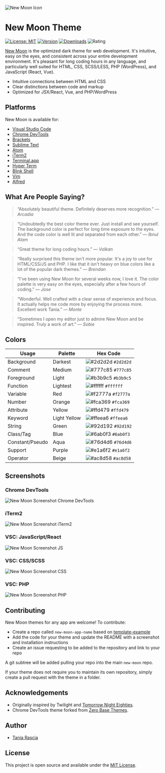![New Moon Icon](images/new-moon-thumbnail.svg)

# New Moon Theme

[![License: MIT](https://img.shields.io/badge/License-MIT-blue.svg)](https://opensource.org/licenses/MIT) [![Version](https://vsmarketplacebadge.apphb.com/version-short/taniarascia.new-moon-vscode.svg?color=blue)](https://marketplace.visualstudio.com/items?itemName=taniarascia.new-moon-vscode) [![Downloads](https://vsmarketplacebadge.apphb.com/downloads-short/taniarascia.new-moon-vscode.svg?color=blue)](https://marketplace.visualstudio.com/items?itemName=taniarascia.new-moon-vscode) ![Rating](https://vsmarketplacebadge.apphb.com/rating-star/taniarascia.new-moon-vscode.svg?color=blue)

[New Moon](https://taniarascia.github.io/new-moon/) is the optimized dark theme for web development. It's intuitive, easy on the eyes, and consistent across your entire development environment. It's pleasant for long coding hours in any language, and particularly well suited for HTML, CSS, SCSS/LESS, PHP (WordPress), and JavaScript (React, Vue).

- Intuitive connections between HTML and CSS
- Clear distinctions between code and markup
- Optimized for JSX/React, Vue, and PHP/WordPress

## Platforms

New Moon is available for:

- [Visual Studio Code](https://marketplace.visualstudio.com/items?itemName=taniarascia.new-moon-vscode)
- [Chrome DevTools](https://chrome.google.com/webstore/detail/devtools-theme-new-moon/lndddploiofhfpdcoclegenegblkhlfk?hl=en)
- [Brackets](https://github.com/taniarascia/new-moon-brackets)
- [Sublime Text](https://packagecontrol.io/packages/New%20Moon%20Color%20Scheme)
- [Atom](https://github.atom.io/packages/new-moon-atom-syntax)
- [iTerm2](https://github.com/taniarascia/new-moon/tree/master/iterm2)
- [Terminal.app](https://github.com/taniarascia/new-moon/tree/master/Terminal.app)
- [Hyper Term](https://github.com/Tmeister/hyperterm-new-moon-theme)
- [Blink Shell](https://github.com/taniarascia/new-moon/tree/master/blink-shell)
- [Vim](https://github.com/taniarascia/new-moon.vim)
- [Alfred](https://www.alfredapp.com/extras/theme/3iInBeai82/)

## What Are People Saying?

> “Absolutely beautiful theme. Definitely deserves more recognition.”
> — _Arcadia_

> “Undoubtedly the best color theme ever. Just install and see yourself. The background color is perfect for long time exposure to the eyes. And the code color is well lit and separated from each other.”
> — _Ibnul Alam_

> “Great theme for long coding hours.”
> — _Volkan_

> “Really surprised this theme isn't more popular. It's a joy to use for HTML/CSS/JS and PHP. I like that it isn't heavy on blue colors like a lot of the popular dark themes.”
> — _Brendan_

> “I've been using New Moon for several weeks now, I love it. The color palette is very easy on the eyes, especially after a few hours of coding.”
> — _Jose_

> “Wonderful. Well crafted with a clear sense of experience and focus. It actually helps me code more by enjoying the process more. Excellent work Tania.”
> — _Monte_

> “Sometimes I open my editor just to admire New Moon and be inspired. Truly a work of art."
> — _Sobie_

## Colors

| Usage           | Palette      | Hex Code                                                           |
| --------------- | ------------ | ------------------------------------------------------------------ |
| Background      | Darkest      | ![#2d2d2d](https://placehold.it/15/2d2d2d/ffffff?text=+) `#2d2d2d` |
| Comment         | Medium       | ![#777c85](https://placehold.it/15/777c85/000000?text=+) `#777c85` |
| Foreground      | Light        | ![#b3b9c5](https://placehold.it/15/b3b9c5/000000?text=+) `#b3b9c5` |
| Function        | Lightest     | ![#ffffff](https://placehold.it/15/ffffff/000000?text=+) `#ffffff` |
| Variable        | Red          | ![#f2777a](https://placehold.it/15/f2777a/000000?text=+) `#f2777a` |
| Number          | Orange       | ![#fca369](https://placehold.it/15/fca369/000000?text=+) `#fca369` |
| Attribute       | Yellow       | ![#ffd479](https://placehold.it/15/ffd479/000000?text=+) `#ffd479` |
| Keyword         | Light Yellow | ![#ffeea6](https://placehold.it/15/ffeea6/000000?text=+) `#ffeea6` |
| String          | Green        | ![#92d192](https://placehold.it/15/92d192/000000?text=+) `#92d192` |
| Class/Tag       | Blue         | ![#6ab0f3](https://placehold.it/15/6ab0f3/000000?text=+) `#6ab0f3` |
| Constant/Pseudo | Aqua         | ![#76d4d6](https://placehold.it/15/76d4d6/000000?text=+) `#76d4d6` |
| Support         | Purple       | ![#e1a6f2](https://placehold.it/15/e1a6f2/000000?text=+) `#e1a6f2` |
| Operator        | Beige        | ![#ac8d58](https://placehold.it/15/ac8d58/000000?text=+) `#ac8d58` |

## Screenshots

### Chrome DevTools

![New Moon Screenshot Chrome DevTools](images/chromedevtools.png)

### iTerm2

![New Moon Screenshot iTerm2](images/iterm2.png)

### VSC: JavaScript/React

![New Moon Screenshot JS](images/js.png)

### VSC: CSS/SCSS

![New Moon Screenshot CSS](images/css.png)

### VSC: PHP

![New Moon Screenshot PHP](images/php.png)

## Contributing

New Moon themes for any app are welcome! To contribute:

- Create a repo called `new-moon-app-name` based on [template-example](/template-example)
- Add the code for your theme and update the README with a screenshot and installation instructions
- Create an issue requesting to be added to the repository and link to your repo

A git subtree will be added pulling your repo into the main `new-moon` repo.

If your theme does not require you to maintain its own repository, simply create a pull request with the theme in a folder.

## Acknowledgements

- Originally inspired by Twilight and [Tomorrow Night Eighties](https://github.com/chriskempson/tomorrow-theme).
- Chrome DevTools theme forked from [Zero Base Themes](https://github.com/mauricecruz/zero-base-themes).

## Author

- [Tania Rascia](https://www.taniarascia.com/)

## License

This project is open source and available under the [MIT License](LICENSE).
